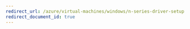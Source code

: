 ```yaml
---
redirect_url: /azure/virtual-machines/windows/n-series-driver-setup
redirect_document_id: true
---
```

